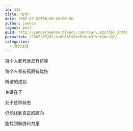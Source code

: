 ```yaml
---
id: 115
title: 成功！
date: 2007-07-02T08:00:00+00:00
author: jeehon
layout: post
guid: http://yangerjeehon.blogcn.com/diary,8227365.shtml
permalink: /2007/07/02/%e6%88%90%e5%8a%9f%ef%bc%81/
categories:
  - 我的生活
---
```

每个人都有迷茫有彷徨
  
每个人都有孤寂有忧伤
  
所谓的成功
  
关键在于
  
处于这种状态
  
仍能找到真正的航向
  
能找到解脱和力量
